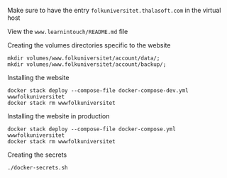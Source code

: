 Make sure to have the entry `folkuniversitet.thalasoft.com` in the virtual host

View the `www.learnintouch/README.md` file

Creating the volumes directories specific to the website
```
mkdir volumes/www.folkuniversitet/account/data/;
mkdir volumes/www.folkuniversitet/account/backup/;
```

Installing the website
```
docker stack deploy --compose-file docker-compose-dev.yml wwwfolkuniversitet
docker stack rm wwwfolkuniversitet
```

Installing the website in production
```
docker stack deploy --compose-file docker-compose.yml wwwfolkuniversitet
docker stack rm wwwfolkuniversitet
```

Creating the secrets
```
./docker-secrets.sh
```
